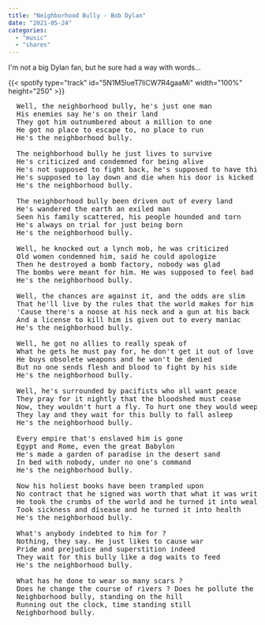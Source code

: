 ```yaml
---
title: "Neighborhood Bully - Bob Dylan"
date: "2021-05-24"
categories:
  - "music"
  - "shares"
---
```


I'm not a big Dylan fan, but he sure had a way with words...

{{< spotify type="track" id="5N1M5lueT7liCW7R4gaaMi" width="100%" height="250" >}}

<pre>
  Well, the neighborhood bully, he's just one man
  His enemies say he's on their land
  They got him outnumbered about a million to one
  He got no place to escape to, no place to run
  He's the neighborhood bully.

  The neighborhood bully he just lives to survive
  He's criticized and condemned for being alive
  He's not supposed to fight back, he's supposed to have thick skin
  He's supposed to lay down and die when his door is kicked in
  He's the neighborhood bully.

  The neighborhood bully been driven out of every land
  He's wandered the earth an exiled man
  Seen his family scattered, his people hounded and torn
  He's always on trial for just being born
  He's the neighborhood bully.

  Well, he knocked out a lynch mob, he was criticized
  Old women condemned him, said he could apologize
  Then he destroyed a bomb factory, nobody was glad
  The bombs were meant for him. He was supposed to feel bad
  He's the neighborhood bully.

  Well, the chances are against it, and the odds are slim
  That he'll live by the rules that the world makes for him
  'Cause there's a noose at his neck and a gun at his back
  And a license to kill him is given out to every maniac
  He's the neighborhood bully.

  Well, he got no allies to really speak of
  What he gets he must pay for, he don't get it out of love
  He buys obsolete weapons and he won't be denied
  But no one sends flesh and blood to fight by his side
  He's the neighborhood bully.

  Well, he's surrounded by pacifists who all want peace
  They pray for it nightly that the bloodshed must cease
  Now, they wouldn't hurt a fly. To hurt one they would weep
  They lay and they wait for this bully to fall asleep
  He's the neighborhood bully.

  Every empire that's enslaved him is gone
  Egypt and Rome, even the great Babylon
  He's made a garden of paradise in the desert sand
  In bed with nobody, under no one's command
  He's the neighborhood bully.

  Now his holiest books have been trampled upon
  No contract that he signed was worth that what it was written on
  He took the crumbs of the world and he turned it into wealth
  Took sickness and disease and he turned it into health
  He's the neighborhood bully.

  What's anybody indebted to him for ?
  Nothing, they say. He just likes to cause war
  Pride and prejudice and superstition indeed
  They wait for this bully like a dog waits to feed
  He's the neighborhood bully.

  What has he done to wear so many scars ?
  Does he change the course of rivers ? Does he pollute the moon and stars ?
  Neighborhood bully, standing on the hill
  Running out the clock, time standing still
  Neighborhood bully.
</pre>